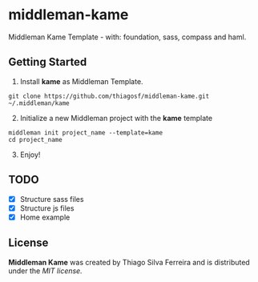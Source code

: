# middleman-kame

Middleman Kame Template - with: foundation, sass, compass and haml.

## Getting Started

1.  Install __kame__ as Middleman Template.

  `git clone https://github.com/thiagosf/middleman-kame.git ~/.middleman/kame`

2.  Initialize a new Middleman project with the __kame__ template

  ```
  middleman init project_name --template=kame
  cd project_name
  ```

3.  Enjoy!

## TODO

- [x] Structure sass files
- [x] Structure js files
- [x] Home example

## License 

__Middleman Kame__ was created by Thiago Silva Ferreira and is distributed under the _MIT license._
